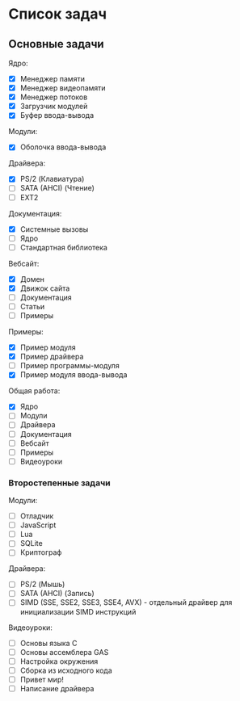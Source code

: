# Список задач

## Основные задачи

Ядро:

- [x] Менеджер памяти
- [x] Менеджер видеопамяти
- [X] Менеджер потоков
- [X] Загрузчик модулей
- [X] Буфер ввода-вывода

Модули:

- [X] Оболочка ввода-вывода

Драйвера:

- [X] PS/2 (Клавиатура)
- [ ] SATA (AHCI) (Чтение)
- [ ] EXT2

Документация:

- [X] Системные вызовы
- [ ] Ядро
- [ ] Стандартная библиотека

Вебсайт:

- [X] Домен
- [X] Движок сайта
- [ ] Документация
- [ ] Статьи
- [ ] Примеры

Примеры:

- [X] Пример модуля
- [X] Пример драйвера
- [ ] Пример программы-модуля
- [X] Пример модуля ввода-вывода

Общая работа:

- [X] Ядро
- [ ] Модули
- [ ] Драйвера
- [ ] Документация
- [ ] Вебсайт
- [ ] Примеры
- [ ] Видеоуроки

### Второстепенные задачи

Модули:

- [ ] Отладчик
- [ ] JavaScript
- [ ] Lua
- [ ] SQLite
- [ ] Криптограф

Драйвера:

- [ ] PS/2 (Мышь)
- [ ] SATA (AHCI) (Запись)
- [ ] SIMD (SSE, SSE2, SSE3, SSE4, AVX) - отдельный драйвер для инициализации SIMD инструкций

Видеоуроки:

- [ ] Основы языка C
- [ ] Основы ассемблера GAS
- [ ] Настройка окружения
- [ ] Сборка из исходного кода
- [ ] Привет мир!
- [ ] Написание драйвера